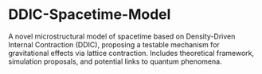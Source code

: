 # DDIC-Spacetime-Model
A novel microstructural model of spacetime based on Density-Driven Internal Contraction (DDIC), proposing a testable mechanism for gravitational effects via lattice contraction. Includes theoretical framework, simulation proposals, and potential links to quantum phenomena.
